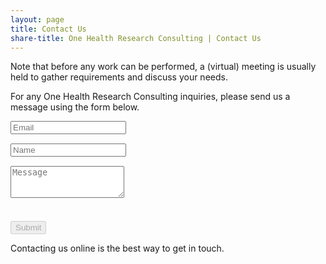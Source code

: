 ```yaml
---
layout: page
title: Contact Us
share-title: One Health Research Consulting | Contact Us
---
```


<script src="https://www.google.com/recaptcha/api.js" async defer></script>
<script>enableSubmitContact = function(){ document.getElementById("submit_contact").disabled = false; }</script>

Note that before any work can be performed, a (virtual) meeting is usually held to gather requirements and discuss your needs.

For any One Health Research Consulting inquiries, please send us a message using the form below.

<form action="https://submit-form.com/sV7y563V" class="form" id="contact-form">
  <div class="row">
    <div class="col-6">
      <input type="email" name="email" required="required" class="form-control input-lg" placeholder="Email" title="Email" style="margin-bottom: 15px;">
    </div>
    <div class="col-6">
      <input type="text" name="name" class="form-control input-lg" placeholder="Name" title="Name" style="margin-bottom: 15px;">
    </div>
  </div>
  <textarea type="text" name="content" class="form-control input-lg" placeholder="Message" title="Message" required="required" rows="3"></textarea>
  <div style="margin-top: 5px; display: flex; margin-bottom: 15px; font-size: 0.7rem;">
  </div>

  [// # fix when we change the domain  <div class="g-recaptcha" data-sitekey="6LfaZoUqAAAAAAwSYZlmgEGbO5JTSWDYZVs9Gj7l" data-callback="enableSubmitContact"></div>]:<>
  <input type="hidden" name="_feedback.success.title" value="Thanks for contacting One Health Research Consulting, we'll be in touch shortly!" />
  <input type="hidden" name="_email.from" value="Formspark OHRC" />
  <input type="hidden" name="_feedback.error.title" value="An error occurred (did you check the &quot;I'm not a robot&quot; box?)" />

  <br/>
  <button id="submit_contact" type="submit" class="btn btn-lg btn-primary" disabled>Submit</button>
</form>

Contacting us online is the best way to get in touch.
